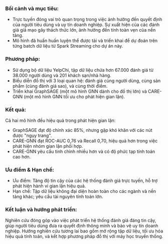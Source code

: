 ### Bối cảnh và mục tiêu:
- Trực tuyến đóng vai trò quan trọng trong việc ảnh hưởng đến quyết định của người tiêu dùng và uy tín doanh nghiệp.
Sự xuất hiện của các đánh giá giả mạo gây thách thức lớn, ảnh hưởng đến tính toàn vẹn của nền tảng.
- Mô hình đã huấn huấn luyện thể được tải và triển khai để dự đoán trên từng batch dữ liệu từ Spark Streaming cho dự án này.
### Phương pháp:

- Sử dụng bộ dữ liệu YelpChi, tập dữ liệu chứa hơn 67.000 đánh giá từ 38.000 người dùng và 201 khách sạn/nhà hàng.
- Biểu diễn đồ thị với 3 loại quan hệ: đánh giá cùng người dùng, cùng sản phẩm (cùng đánh giá sao), và cùng thời điểm.
- Triển khai GraphSAGE (một mô hình GNN dành cho đồ thị lớn) và CARE-GNN (một mô hình GNN tối ưu cho phát hiện gian lận).
### Kết quả:
Cả hai mô hình đều hiệu quả trong phát hiện gian lận:
- GraphSAGE đạt độ chính xác 85%, nhưng gặp khó khăn với các nút được "ngụy trang".
- CARE-GNN đạt ROC-AUC 0,76 và Recall 0,70, hiệu quả hơn trong việc phát hiện nhóm gian lận phối hợp.
- CARE-GNN yêu cầu tinh chỉnh nhiều hơn và có độ phức tạp tính toán cao hơn.
### Ưu điểm & Hạn chế:

- Ưu điểm: Tăng độ tin cậy của các hệ thống đánh giá trực tuyến, hỗ trợ phát hiện hành vi gian lận hiệu quả.
- Hạn chế: Tập dữ liệu không đại diện hoàn toàn cho các ngành và nền tảng khác; yêu cầu tài nguyên tính toán lớn.
### Kết luận và hướng phát triển:

Nghiên cứu đóng góp vào việc phát triển hệ thống đánh giá đáng tin cậy, giúp người tiêu dùng đưa ra quyết định thông minh và bảo vệ uy tín doanh nghiệp.
Hướng nghiên cứu tương lai bao gồm mở rộng tập dữ liệu, tối ưu hóa hiệu quả tính toán, và kết hợp phương pháp đồ thị với máy học truyền thống.

